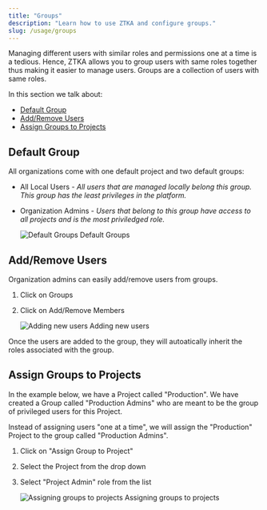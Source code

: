 ```yaml
---
title: "Groups"
description: "Learn how to use ZTKA and configure groups."
slug: /usage/groups
---
```


Managing different users with similar roles and permissions one at a time is a tedious. Hence, ZTKA allows you to group users with same roles together thus making it easier to manage users. Groups are a collection of users with same roles.

In this section we talk about:

- [Default Group](#default-group)
- [Add/Remove Users](#addremove-users)
- [Assign Groups to Projects](#assign-groups-to-projects)

## Default Group

All organizations come with one default project and two default groups:

- All Local Users - *All users that are managed locally belong this group. This group has the least privileges in the platform.*
- Organization Admins - *Users that belong to this group have access to all projects and is the most priviledged role.*

    <img src="/img/docs/groups.png" alt="Default Groups" />
    Default Groups

## Add/Remove Users

Organization admins can easily add/remove users from groups.

1. Click on Groups
2. Click on Add/Remove Members

    <img src="/img/docs/groups-users-add.png" alt="Adding new users" />
    Adding new users

Once the users are added to the group, they will autoatically inherit the roles associated with the group.

## Assign Groups to Projects

In the example below, we have a Project called "Production". We have created a Group called "Production Admins" who are meant to be the group of privileged users for this Project.

Instead of assigning users "one at a time", we will assign the "Production" Project to the group called "Production Admins".

1. Click on "Assign Group to Project"
2. Select the Project from the drop down
3. Select "Project Admin" role from the list

    <img src="/img/docs/groups-project-add.png" alt="Assigning groups to projects" />
    Assigning groups to projects
